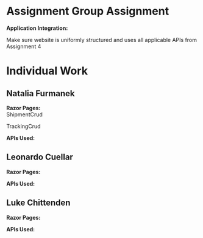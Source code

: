 # Assignment Group Assignment
<strong> Application Integration:</strong>
<p> Make sure website is uniformly structured and uses all applicable APIs from Assignment 4</p>

# Individual Work
## Natalia Furmanek 
<strong> Razor Pages: </strong>
<br> ShipmentCrud
<p> TrackingCrud </p>

<strong> APIs Used: </strong>

## Leonardo Cuellar
<strong> Razor Pages: </strong>

<strong> APIs Used: </strong>

## Luke Chittenden
<strong> Razor Pages: </strong>

<strong> APIs Used: </strong>
